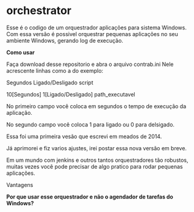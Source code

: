 # orchestrator

Esse é o codigo de um orquestrador aplicações para sistema Windows.
Com essa versão é possivel orquestrar pequenas aplicações no seu ambiente Windows, gerando log de execução.


**Como usar**

Faça download desse repositorio e abra o arquivo contrab.ini
Nele acrescente linhas como a do exemplo:

Segundos Ligado/Desligado script

10[Segundos] 1[Ligado/Desligado] path_executavel

No primeiro campo você coloca em segundos o tempo de execução da aplicação.

No segundo campo você coloca 1 para ligado ou 0 para delsigado.


Essa foi uma primeira vesão que escrevi em meados de 2014.

Já aprimorei e fiz varios ajustes, irei postar essa nova versão em breve.

Em um mundo com jenkins e outros tantos orquestradores tão robustos, muitas vezes você pode precisar de algo pratico para rodar pequenas aplicações.

Vantagens

**Por que usar esse orquestrador e não o agendador de tarefas do Windows?**


